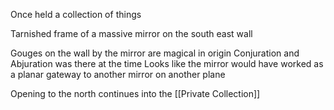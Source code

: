 Once held a collection of things

Tarnished frame of a massive mirror on the south east wall

Gouges on the wall by the mirror are magical in origin
Conjuration and Abjuration was there at the time
Looks like the mirror would have worked as a planar gateway to another mirror on another plane

Opening to the north continues into the [[Private Collection]]